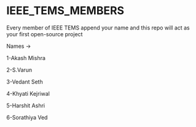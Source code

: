 # IEEE_TEMS_MEMBERS
Every member of IEEE TEMS append your name and this repo will act as your first open-source project

Names ->

1-Akash Mishra

2-S.Varun 

3-Vedant Seth

4-Khyati Kejriwal

5-Harshit Ashri

6-Sorathiya Ved

